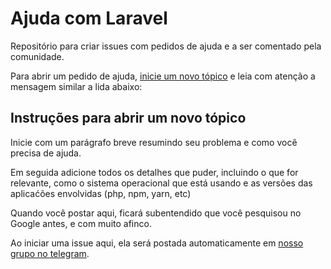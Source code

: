 # Ajuda com Laravel
Repositório para criar issues com pedidos de ajuda e a ser comentado pela comunidade.

Para abrir um pedido de ajuda, [inicie um novo tópico](https://github.com/laravelbr/laravel/discussions/new) e leia com atenção a mensagem similar a lida abaixo:

## Instruções para abrir um novo tópico
Inicie com um parágrafo breve resumindo seu problema e como você precisa de ajuda.

Em seguida adicione todos os detalhes que puder, incluindo o que for relevante, como o sistema operacional que está usando e as versões das aplicaćões envolvidas (php, npm, yarn, etc)

Quando você postar aqui, ficará subentendido que você pesquisou no Google antes, e com muito afinco.


Ao iniciar uma issue aqui, ela será postada automaticamente em [nosso grupo no telegram](https://t.me/laravelbr).
